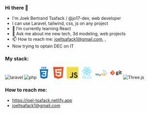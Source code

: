 ### Hi there 👋

- I'm Joek Bertrand Tsafack / @jo17-dev, web developer 
- I can use Laravel, tailwind, css, js on any project
- 🔭 I’m currently learning React
- 💬 Ask me about me new tech, 3d modeling, web projects
- 📫 How to reach me: joeltsafack1@gmail.com, , 
- Now trying to optain DEC on IT

### My stack:
<div>
    <img src='https://miro.medium.com/max/934/1*cPt2YI-5YxhfL3_Uhw0txA.png' title='laravel' alt='laravel' width="100" height="40"  />
  <img src='https://cdn.iconscout.com/icon/free/png-256/php-27-226042.png' title='php' alt='php' width="40" height="40" />
  <img src="https://github.com/devicons/devicon/blob/master/icons/css3/css3-plain-wordmark.svg"  title="CSS3" alt="CSS" width="40" height="40"/>&nbsp;
  <img src="https://github.com/devicons/devicon/blob/master/icons/html5/html5-original.svg" title="HTML5" alt="HTML" width="40" height="40"/>&nbsp;
  <img src="https://github.com/devicons/devicon/blob/master/icons/javascript/javascript-original.svg" title="JavaScript" alt="JavaScript" width="40" height="40"/>&nbsp;
  <img src="https://github.com/devicons/devicon/blob/master/icons/react/react-original-wordmark.svg" title="React" alt="React" width="40" height="40"/>&nbsp;
  <img src="https://github.com/devicons/devicon/blob/master/icons/mysql/mysql-original-wordmark.svg" title="MySQL"  alt="MySQL" width="40" height="40"/>&nbsp;
  <img src="https://github.com/devicons/devicon/blob/master/icons/git/git-original-wordmark.svg" title="Git" alt="Git" width="40" height="40"/>
  <img src='https://th.bing.com/th/id/R.c736bf817824430711b34318414621f6?rik=mKA1Du1FAZ6b6Q&pid=ImgRaw&r=0' title='ThreeJs' alt='Three.js' width="100" height="40" />
</div>

### How to reach me: 
 - https://joel-tsafack.netlify.app
 - joeltsafack1@gmail.com
